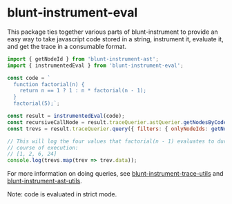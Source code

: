# blunt-instrument-eval

This package ties together various parts of blunt-instrument to provide an easy way to take javascript code stored in a string, instrument it, evaluate it, and get the trace in a consumable format.

```javascript
import { getNodeId } from 'blunt-instrument-ast';
import { instrumentedEval } from 'blunt-instrument-eval';

const code = `
  function factorial(n) {
    return n == 1 ? 1 : n * factorial(n - 1);
  }
  factorial(5);`;

const result = instrumentedEval(code);
const recursiveCallNode = result.traceQuerier.astQuerier.getNodesByCodeSlice('factorial(n - 1)')[0];
const trevs = result.traceQuerier.query({ filters: { onlyNodeIds: getNodeId(recursiveCallNode) }});

// This will log the four values that factorial(n - 1) evaluates to during the
// course of execution:
// [1, 2, 6, 24]
console.log(trevs.map(trev => trev.data));
```

For more information on doing queries, see [blunt-instrument-trace-utils][trace-utils] and [blunt-instrument-ast-utils][ast-utils].

Note: code is evaluated in strict mode.

[trace-utils]: ../blunt-instrument-trace-utils/README.md
[ast-utils]: ../blunt-instrument-ast-utils/README.md
